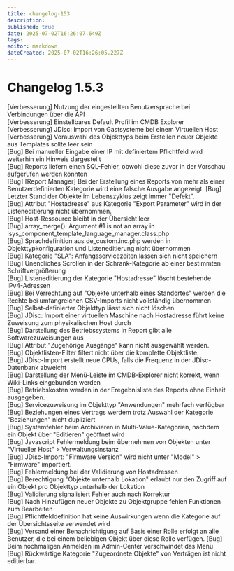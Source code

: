 ```yaml
---
title: changelog-153
description: 
published: true
date: 2025-07-02T16:26:07.649Z
tags: 
editor: markdown
dateCreated: 2025-07-02T16:26:05.227Z
---
```


# Changelog 1.5.3
<!-- cSpell:disable -->
<!-- markdownlint-disable MD052 -->
[Verbesserung]  Nutzung der eingestellten Benutzersprache bei Verbindungen über die API<br>
[Verbesserung]  Einstellbares Default Profil im CMDB Explorer<br>
[Verbesserung]  JDisc: Import von Gastsysteme bei einem Virtuellen Host<br>
[Verbesserung]  Vorauswahl des Objekttyps beim Erstellen neuer Objekte aus Templates sollte leer sein<br>
[Bug]           Bei manueller Eingabe einer IP mit definiertem Pflichtfeld wird weiterhin ein Hinweis dargestellt<br>
[Bug]           Reports liefern einen SQL-Fehler, obwohl diese zuvor in der Vorschau aufgerufen werden konnten<br>
[Bug]           [Report Manager] Bei der Erstellung eines Reports von mehr als einer Benutzerdefinierten Kategorie wird eine falsche Ausgabe angezeigt.
[Bug]           Letzter Stand der Objekte im Lebenszyklus zeigt immer "Defekt".<br>
[Bug]           Attribut "Hostadresse" aus Kategorie "Export Parameter" wird in der Listeneditierung nicht übernommen.<br>
[Bug]           Host-Ressource bleibt in der Übersicht leer<br>
[Bug]           array_merge(): Argument #1 is not an array in isys_component_template_language_manager.class.php<br>
[Bug]           Sprachdefinition aus de_custom.inc.php werden in Objekttypkonfiguration und Listeneditierung nicht übernommen<br>
[Bug]           Kategorie "SLA": Anfangsservicezeiten lassen sich nicht speichern<br>
[Bug]           Unendliches Scrollen in der Schrank-Kategorie ab einer bestimmten Schriftvergrößerung<br>
[Bug]           Listeneditierung der Kategorie "Hostadresse" löscht bestehende IPv4-Adressen<br>
[Bug]           Bei Verrechtung auf "Objekte unterhalb eines Standortes" werden die Rechte bei umfangreichen CSV-Imports nicht vollständig übernommen<br>
[Bug]           Selbst-definierter Objekttyp lässt sich nicht löschen<br>
[Bug]           JDisc: Import einer virtuellen Maschine nach Hostadresse führt keine Zuweisung zum physikalischen Host durch<br>
[Bug]           Darstellung des Betriebssystems in Report gibt alle Softwarezuweisungen aus<br>
[Bug]           Attribut "Zugehörige Ausgänge" kann nicht ausgewählt werden.<br>
[Bug]           Objektlisten-Filter filtert nicht über die komplette Objektliste.<br>
[Bug]           JDisc-Import erstellt neue CPUs, falls die Frequenz in der JDisc-Datenbank abweicht<br>
[Bug]           Darstellung der Menü-Leiste im CMDB-Explorer nicht korrekt, wenn Wiki-Links eingebunden werden<br>
[Bug]           Betriebskosten werden in der Eregebnisliste des Reports ohne Einheit ausgegeben.<br>
[Bug]           Servicezuweisung im Objekttyp "Anwendungen" mehrfach verfügbar<br>
[Bug]           Beziehungen eines Vertrags werdem trotz Auswahl der Kategorie "Beziehungen" nicht dupliziert<br>
[Bug]           Systemfehler beim Archivieren in Multi-Value-Kategorien, nachdem ein Objekt über "Editieren" geöffnet wird<br>
[Bug]           Javascript Fehlermeldung beim übernehmen von Objekten unter "Virtueller Host" > Verwaltungsinstanz<br>
[Bug]           JDisc-Import: "Firmware Version" wird nicht unter "Model" > "Firmware" importiert.<br>
[Bug]           Fehlermeldung bei der Validierung von Hostadressen<br>
[Bug]           Berechtigung "Objekte unterhalb Lokation" erlaubt nur den Zugriff auf ein Objekt pro Objekttyp unterhalb der Lokation<br>
[Bug]           Validierung signalisiert Fehler auch nach Korrektur<br>
[Bug]           Nach Hinzufügen neuer Objekte zu Objektgruppe fehlen Funktionen zum Bearbeiten<br>
[Bug]           Pflichtfelddefinition hat keine Auswirkungen wenn die Kategorie auf der Übersichtsseite verwendet wird<br>
[Bug]           Versand einer Benachrichtigung auf Basis einer Rolle erfolgt an alle Benutzer, die bei einem beliebigen Objekt über diese Rolle verfügen.
[Bug]           Beim nochmaligen Anmelden im Admin-Center verschwindet das Menü<br>
[Bug]           Rückwärtige Kategorie "Zugeordnete Objekte" von Verträgen ist nicht editierbar.<br>
